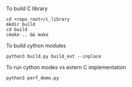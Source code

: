 To build C library
```shell script
cd <repo_root>/c_library
mkdir build
cd build
cmake .. && make
```


To build cython modules
``` shell script
python3 build.py build_ext --inplace 
```

To run cython modes vs extern C implementation
``` shell script
python3 perf_demo.py
```
